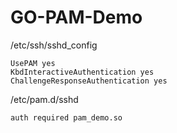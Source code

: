 # GO-PAM-Demo

/etc/ssh/sshd_config
```
UsePAM yes
KbdInteractiveAuthentication yes
ChallengeResponseAuthentication yes
```

/etc/pam.d/sshd
```
auth required pam_demo.so
```
